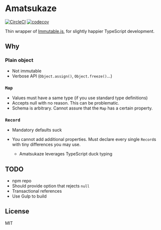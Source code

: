 # Amatsukaze

[![CircleCI](https://circleci.com/gh/minebreaker/Amatsukaze.svg?style=svg)](https://circleci.com/gh/minebreaker/Amatsukaze)
[![codecov](https://codecov.io/gh/minebreaker/Amatsukaze/branch/master/graph/badge.svg)](https://codecov.io/gh/minebreaker/Amatsukaze)

Thin wrapper of [Immutable.js](http://facebook.github.io/immutable-js/), for slightly happier TypeScript development.


## Why

### Plain object

* Not immutable
* Verbose API (`Object.assign()`, `Object.freeze()`...)


### `Map`

* Values must have a same type (if you use standard type definitions)
* Accepts null with no reason. This can be problematic.
* Schema is arbitrary. Cannot assure that the `Map` has a certain property.


### `Record`

* Mandatory defaults suck
* You cannot add additional properties. Must declare every single `Record`s with tiny differences you may use.

    * Amatsukaze leverages TypeScript duck typing


## TODO

* npm repo
* Should provide option that rejects `null`
* Transactional references
* Use Gulp to build


## License

MIT
